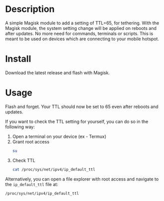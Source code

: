 # Description
A simple Magisk module to add a setting of TTL=65, for tethering. With the Magisk module, the system setting change will be applied on reboots and after updates. No more need for commands, terminals or scripts. This is meant to be used on devices which are connecting to your mobile hotspot. 

# Install
Download the latest release and flash with Magisk.

# Usage
Flash and forget. Your TTL should now be set to 65 even after reboots and updates.

If you want to check the TTL setting for yourself, you can do so in the following way:

1. Open a terminal on your device (ex - Termux)
2. Grant root access
    ```bash
    su
    ```
3. Check TTL
    ```bash
    cat /proc/sys/net/ipv4/ip_default_ttl
    ```

Alternatively, you can open a file explorer with root access and navigate to the ``ip_default_ttl`` file at:
```
/proc/sys/net/ipv4/ip_default_ttl
```
